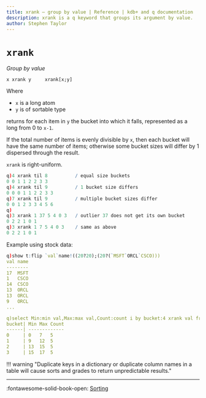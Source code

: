 ```yaml
---
title: xrank – group by value | Reference | kdb+ and q documentation
description: xrank is a q keyword that groups its argument by value.
author: Stephen Taylor
---
```

# `xrank`





_Group by value_

```syntax
x xrank y     xrank[x;y]
```

Where

-   `x` is a long atom
-   `y` is of sortable type

returns for each item in `y` the bucket into which it falls, represented as a long from 0 to `x-1`.

If the total number of items is evenly divisible by `x`, then each bucket will have the same number of items; otherwise some bucket sizes will differ by 1 dispersed through the result.

`xrank` is right-uniform.

```q
q)4 xrank til 8          / equal size buckets
0 0 1 1 2 2 3 3
q)4 xrank til 9          / 1 bucket size differs
0 0 0 1 1 2 2 3 3
q)7 xrank til 9          / multiple bucket sizes differ
0 0 1 2 3 3 4 5 6
q)
q)3 xrank 1 37 5 4 0 3   / outlier 37 does not get its own bucket
0 2 2 1 0 1
q)3 xrank 1 7 5 4 0 3    / same as above
0 2 2 1 0 1
```

Example using stock data:

```q
q)show t:flip `val`name!((20?20);(20?(`MSFT`ORCL`CSCO)))
val name
--------
17  MSFT
1   CSCO
14  CSCO
13  ORCL
13  ORCL
9   ORCL
...

q)select Min:min val,Max:max val,Count:count i by bucket:4 xrank val from t
bucket| Min Max Count
------| -------------
0     | 0   7   5
1     | 9   12  5
2     | 13  15  5
3     | 15  17  5
```

!!! warning "Duplicate keys in a dictionary or duplicate column names in a table will cause sorts and grades to return unpredictable results."


----
:fontawesome-solid-book-open:
[Sorting](../basics/by-topic.md#sort)
